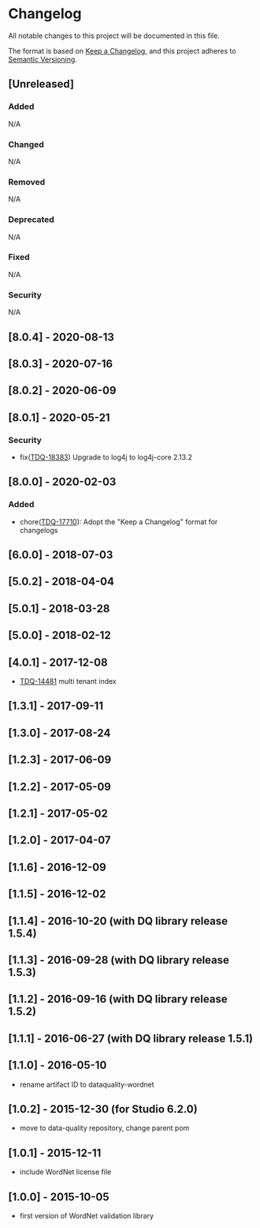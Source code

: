 # Changelog
All notable changes to this project will be documented in this file.

The format is based on [Keep a Changelog](https://keepachangelog.com/en/1.0.0/),
and this project adheres to [Semantic Versioning](https://semver.org/spec/v2.0.0.html).

## [Unreleased]
### Added
N/A
### Changed
N/A
### Removed
N/A
### Deprecated
N/A
### Fixed
N/A
### Security
N/A

## [8.0.4] - 2020-08-13

## [8.0.3] - 2020-07-16

## [8.0.2] - 2020-06-09

## [8.0.1] - 2020-05-21
### Security
- fix([TDQ-18383](https://jira.talendforge.org/browse/TDQ-18383)) Upgrade to log4j to log4j-core 2.13.2

## [8.0.0] - 2020-02-03
### Added
- chore([TDQ-17710](https://jira.talendforge.org/browse/TDQ-17710)): Adopt the "Keep a Changelog" format for changelogs

## [6.0.0] - 2018-07-03
## [5.0.2] - 2018-04-04
## [5.0.1] - 2018-03-28
## [5.0.0] - 2018-02-12
## [4.0.1] - 2017-12-08
- [TDQ-14481](https://jira.talendforge.org/browse/TDQ-14481) multi tenant index

## [1.3.1] - 2017-09-11
## [1.3.0] - 2017-08-24
## [1.2.3] - 2017-06-09
## [1.2.2] - 2017-05-09
## [1.2.1] - 2017-05-02
## [1.2.0] - 2017-04-07
## [1.1.6] - 2016-12-09
## [1.1.5] - 2016-12-02
## [1.1.4] - 2016-10-20 (with DQ library release 1.5.4)
## [1.1.3] - 2016-09-28 (with DQ library release 1.5.3)
## [1.1.2] - 2016-09-16 (with DQ library release 1.5.2)
## [1.1.1] - 2016-06-27 (with DQ library release 1.5.1)
## [1.1.0] - 2016-05-10
- rename artifact ID to dataquality-wordnet

## [1.0.2] - 2015-12-30 (for Studio 6.2.0)
- move to data-quality repository, change parent pom

## [1.0.1] - 2015-12-11
- include WordNet license file

## [1.0.0] - 2015-10-05
- first version of WordNet validation library
    

